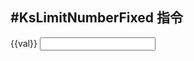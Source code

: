 #KsLimitNumberFixed 指令
---

{{val}}
<input type="text" name=""
    v-ks-limit-number-fixed v-model="val">





<script type="text/javascript">
    export default {
        data(){
            return{
                val:''
            }
        }
    }
</script>



